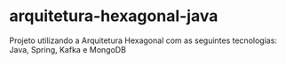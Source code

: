 # arquitetura-hexagonal-java
Projeto utilizando a Arquitetura Hexagonal com as seguintes tecnologias: Java, Spring, Kafka e MongoDB
